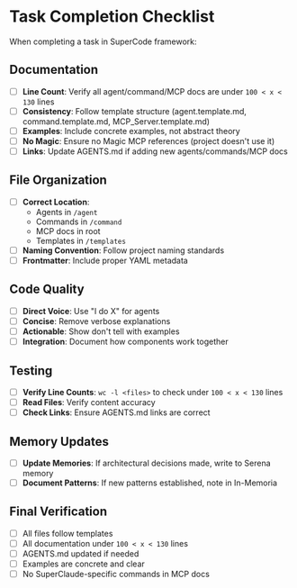 # Task Completion Checklist

When completing a task in SuperCode framework:

## Documentation

- [ ] **Line Count**: Verify all agent/command/MCP docs are under `100 < x < 130` lines
- [ ] **Consistency**: Follow template structure (agent.template.md, command.template.md, MCP_Server.template.md)
- [ ] **Examples**: Include concrete examples, not abstract theory
- [ ] **No Magic**: Ensure no Magic MCP references (project doesn't use it)
- [ ] **Links**: Update AGENTS.md if adding new agents/commands/MCP docs

## File Organization

- [ ] **Correct Location**: 
  - Agents in `/agent`
  - Commands in `/command`
  - MCP docs in root
  - Templates in `/templates`
- [ ] **Naming Convention**: Follow project naming standards
- [ ] **Frontmatter**: Include proper YAML metadata

## Code Quality

- [ ] **Direct Voice**: Use "I do X" for agents
- [ ] **Concise**: Remove verbose explanations
- [ ] **Actionable**: Show don't tell with examples
- [ ] **Integration**: Document how components work together

## Testing

- [ ] **Verify Line Counts**: `wc -l <files>` to check under `100 < x < 130` lines
- [ ] **Read Files**: Verify content accuracy
- [ ] **Check Links**: Ensure AGENTS.md links are correct

## Memory Updates

- [ ] **Update Memories**: If architectural decisions made, write to Serena memory
- [ ] **Document Patterns**: If new patterns established, note in In-Memoria

## Final Verification

- [ ] All files follow templates
- [ ] All documentation under `100 < x < 130` lines
- [ ] AGENTS.md updated if needed
- [ ] Examples are concrete and clear
- [ ] No SuperClaude-specific commands in MCP docs
